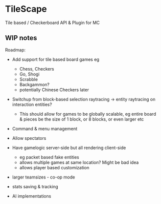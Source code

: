 # TileScape
Tile based / Checkerboard API &amp; Plugin for MC


## WIP notes
Roadmap:
- Add support for tile based board games eg
  - Chess, Checkers
  - Go, Shogi
  - Scrabble
  - Backgammon?
  - potentially Chinese Checkers later

- Switchup from block-based selection raytracing -> entity raytracing on interaction entities?
  - This should allow for games to be globally scalable, eg entire board & pieces be the size of 1 block, or 8 blocks, or even larger etc

- Command & menu management
- Allow spectators
- Have gamelogic server-side but all rendering client-side
  - eg packet based fake entities
  - allows multiple games at same location? Might be bad idea
  - allows player based customization

- larger teamsizes - co-op mode
- stats saving & tracking
- AI implementations
